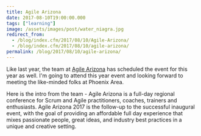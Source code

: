 ```yaml
---
title: Agile Arizona
date: 2017-08-10T19:00:00.000
tags: ["learning"]
image: /assets/images/post/water_niagra.jpg
redirect_from: 
  - /blog/index.cfm/2017/08/10/Agile-Arizona/
  - /blog/index.cfm/2017/08/10/agile-arizona/
permalink: /blog/2017/08/10/agile-arizona/
---
```


Like last year, the team at  [Agile Arizona](https://agilearizona.org/)  has scheduled the event for this year as well. I'm going to attend this year event and looking forward to meeting the like-minded folks at Phoenix Area.

Here is the intro from the team - Agile Arizona is a full-day regional conference for Scrum and Agile practitioners, coaches, trainers and enthusiasts. Agile Arizona 2017 is the follow-up to the successful inaugural event, with the goal of providing an affordable full day experience that mixes passionate people, great ideas, and industry best practices in a unique and creative setting.